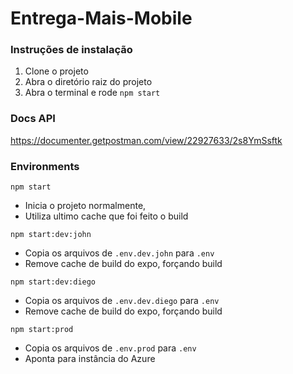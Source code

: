 # Entrega-Mais-Mobile

### Instruções de instalação
1. Clone o projeto
2. Abra o diretório raiz do projeto
3. Abra o terminal e rode `npm start`

### Docs API
https://documenter.getpostman.com/view/22927633/2s8YmSsftk

### Environments

```
npm start
```

- Inicia o projeto normalmente, 
- Utiliza ultimo cache que foi feito o build

```
npm start:dev:john
```

- Copia os arquivos de `.env.dev.john` para `.env`
- Remove cache de build do expo, forçando build

```
npm start:dev:diego
```

- Copia os arquivos de `.env.dev.diego` para `.env`
- Remove cache de build do expo, forçando build

```
npm start:prod
```

- Copia os arquivos de `.env.prod` para `.env`
- Aponta para instância do Azure
